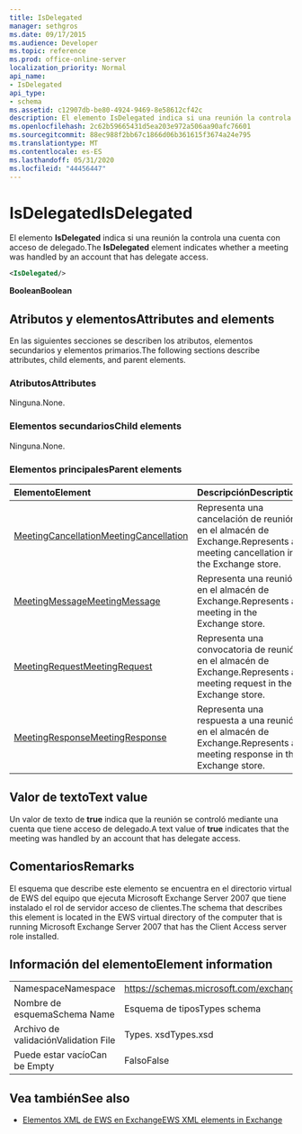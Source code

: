 ```yaml
---
title: IsDelegated
manager: sethgros
ms.date: 09/17/2015
ms.audience: Developer
ms.topic: reference
ms.prod: office-online-server
localization_priority: Normal
api_name:
- IsDelegated
api_type:
- schema
ms.assetid: c12907db-be80-4924-9469-8e58612cf42c
description: El elemento IsDelegated indica si una reunión la controla una cuenta con acceso de delegado.
ms.openlocfilehash: 2c62b59665431d5ea203e972a506aa90afc76601
ms.sourcegitcommit: 88ec988f2bb67c1866d06b361615f3674a24e795
ms.translationtype: MT
ms.contentlocale: es-ES
ms.lasthandoff: 05/31/2020
ms.locfileid: "44456447"
---
```

# <a name="isdelegated"></a><span data-ttu-id="72f82-103">IsDelegated</span><span class="sxs-lookup"><span data-stu-id="72f82-103">IsDelegated</span></span>

<span data-ttu-id="72f82-104">El elemento **IsDelegated** indica si una reunión la controla una cuenta con acceso de delegado.</span><span class="sxs-lookup"><span data-stu-id="72f82-104">The **IsDelegated** element indicates whether a meeting was handled by an account that has delegate access.</span></span> 
  
```xml
<IsDelegated/>
```

 <span data-ttu-id="72f82-105">**Boolean**</span><span class="sxs-lookup"><span data-stu-id="72f82-105">**Boolean**</span></span>
## <a name="attributes-and-elements"></a><span data-ttu-id="72f82-106">Atributos y elementos</span><span class="sxs-lookup"><span data-stu-id="72f82-106">Attributes and elements</span></span>

<span data-ttu-id="72f82-107">En las siguientes secciones se describen los atributos, elementos secundarios y elementos primarios.</span><span class="sxs-lookup"><span data-stu-id="72f82-107">The following sections describe attributes, child elements, and parent elements.</span></span>
  
### <a name="attributes"></a><span data-ttu-id="72f82-108">Atributos</span><span class="sxs-lookup"><span data-stu-id="72f82-108">Attributes</span></span>

<span data-ttu-id="72f82-109">Ninguna.</span><span class="sxs-lookup"><span data-stu-id="72f82-109">None.</span></span>
  
### <a name="child-elements"></a><span data-ttu-id="72f82-110">Elementos secundarios</span><span class="sxs-lookup"><span data-stu-id="72f82-110">Child elements</span></span>

<span data-ttu-id="72f82-111">Ninguna.</span><span class="sxs-lookup"><span data-stu-id="72f82-111">None.</span></span>
  
### <a name="parent-elements"></a><span data-ttu-id="72f82-112">Elementos principales</span><span class="sxs-lookup"><span data-stu-id="72f82-112">Parent elements</span></span>

|<span data-ttu-id="72f82-113">**Elemento**</span><span class="sxs-lookup"><span data-stu-id="72f82-113">**Element**</span></span>|<span data-ttu-id="72f82-114">**Descripción**</span><span class="sxs-lookup"><span data-stu-id="72f82-114">**Description**</span></span>|
|:-----|:-----|
|[<span data-ttu-id="72f82-115">MeetingCancellation</span><span class="sxs-lookup"><span data-stu-id="72f82-115">MeetingCancellation</span></span>](meetingcancellation.md) <br/> |<span data-ttu-id="72f82-116">Representa una cancelación de reunión en el almacén de Exchange.</span><span class="sxs-lookup"><span data-stu-id="72f82-116">Represents a meeting cancellation in the Exchange store.</span></span>  <br/> |
|[<span data-ttu-id="72f82-117">MeetingMessage</span><span class="sxs-lookup"><span data-stu-id="72f82-117">MeetingMessage</span></span>](meetingmessage.md) <br/> |<span data-ttu-id="72f82-118">Representa una reunión en el almacén de Exchange.</span><span class="sxs-lookup"><span data-stu-id="72f82-118">Represents a meeting in the Exchange store.</span></span>  <br/> |
|[<span data-ttu-id="72f82-119">MeetingRequest</span><span class="sxs-lookup"><span data-stu-id="72f82-119">MeetingRequest</span></span>](meetingrequest.md) <br/> |<span data-ttu-id="72f82-120">Representa una convocatoria de reunión en el almacén de Exchange.</span><span class="sxs-lookup"><span data-stu-id="72f82-120">Represents a meeting request in the Exchange store.</span></span>  <br/> |
|[<span data-ttu-id="72f82-121">MeetingResponse</span><span class="sxs-lookup"><span data-stu-id="72f82-121">MeetingResponse</span></span>](meetingresponse.md) <br/> |<span data-ttu-id="72f82-122">Representa una respuesta a una reunión en el almacén de Exchange.</span><span class="sxs-lookup"><span data-stu-id="72f82-122">Represents a meeting response in the Exchange store.</span></span>  <br/> |
   
## <a name="text-value"></a><span data-ttu-id="72f82-123">Valor de texto</span><span class="sxs-lookup"><span data-stu-id="72f82-123">Text value</span></span>

<span data-ttu-id="72f82-124">Un valor de texto de **true** indica que la reunión se controló mediante una cuenta que tiene acceso de delegado.</span><span class="sxs-lookup"><span data-stu-id="72f82-124">A text value of **true** indicates that the meeting was handled by an account that has delegate access.</span></span> 
  
## <a name="remarks"></a><span data-ttu-id="72f82-125">Comentarios</span><span class="sxs-lookup"><span data-stu-id="72f82-125">Remarks</span></span>

<span data-ttu-id="72f82-126">El esquema que describe este elemento se encuentra en el directorio virtual de EWS del equipo que ejecuta Microsoft Exchange Server 2007 que tiene instalado el rol de servidor acceso de clientes.</span><span class="sxs-lookup"><span data-stu-id="72f82-126">The schema that describes this element is located in the EWS virtual directory of the computer that is running Microsoft Exchange Server 2007 that has the Client Access server role installed.</span></span>
  
## <a name="element-information"></a><span data-ttu-id="72f82-127">Información del elemento</span><span class="sxs-lookup"><span data-stu-id="72f82-127">Element information</span></span>

|||
|:-----|:-----|
|<span data-ttu-id="72f82-128">Namespace</span><span class="sxs-lookup"><span data-stu-id="72f82-128">Namespace</span></span>  <br/> |https://schemas.microsoft.com/exchange/services/2006/types  <br/> |
|<span data-ttu-id="72f82-129">Nombre de esquema</span><span class="sxs-lookup"><span data-stu-id="72f82-129">Schema Name</span></span>  <br/> |<span data-ttu-id="72f82-130">Esquema de tipos</span><span class="sxs-lookup"><span data-stu-id="72f82-130">Types schema</span></span>  <br/> |
|<span data-ttu-id="72f82-131">Archivo de validación</span><span class="sxs-lookup"><span data-stu-id="72f82-131">Validation File</span></span>  <br/> |<span data-ttu-id="72f82-132">Types. xsd</span><span class="sxs-lookup"><span data-stu-id="72f82-132">Types.xsd</span></span>  <br/> |
|<span data-ttu-id="72f82-133">Puede estar vacío</span><span class="sxs-lookup"><span data-stu-id="72f82-133">Can be Empty</span></span>  <br/> |<span data-ttu-id="72f82-134">Falso</span><span class="sxs-lookup"><span data-stu-id="72f82-134">False</span></span>  <br/> |
   
## <a name="see-also"></a><span data-ttu-id="72f82-135">Vea también</span><span class="sxs-lookup"><span data-stu-id="72f82-135">See also</span></span>



- [<span data-ttu-id="72f82-136">Elementos XML de EWS en Exchange</span><span class="sxs-lookup"><span data-stu-id="72f82-136">EWS XML elements in Exchange</span></span>](ews-xml-elements-in-exchange.md)

